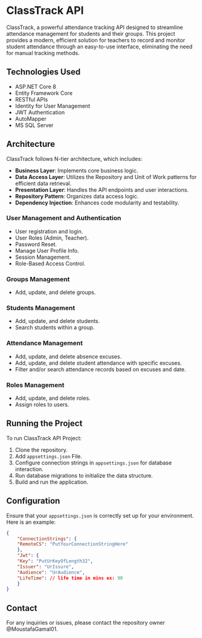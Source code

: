 # ClassTrack API
ClassTrack, a powerful attendance tracking API designed to streamline attendance management for students and their groups. This project provides a modern, efficient solution for teachers to record and monitor student attendance through an easy-to-use interface, eliminating the need for manual tracking methods.

## Technologies Used
* ASP.NET Core 8
* Entity Framework Core
* RESTful APIs
* Identity for User Management
* JWT Authentication
* AutoMapper
* MS SQL Server

## Architecture
ClassTrack follows N-tier architecture, which includes:

* **Business Layer**: Implements core business logic.
* **Data Access Layer**: Utilizes the Repository and Unit of Work patterns for efficient data retrieval.
* **Presentation Layer**: Handles the API endpoints and user interactions.
* **Repository Pattern**: Organizes data access logic.
* **Dependency Injection**: Enhances code modularity and testability.

### User Management and Authentication
* User registration and login.
* User Roles (Admin, Teacher).
* Password Reset.
* Manage User Profile Info.
* Session Management.
* Role-Based Access Control.

### Groups Management
* Add, update, and delete groups.

### Students Management
* Add, update, and delete students.
* Search students within a group. 

### Attendance Management
* Add, update, and delete absence excuses.
* Add, update, and delete student attendance with specific excuses.
* Filter and/or search attendance records based on excuses and date. 

### Roles Management
* Add, update, and delete roles.
* Assign roles to users.

## Running the Project
To run ClassTrack API Project:

1. Clone the repository.
2. Add `appsettings.json` File.
3. Configure connection strings in `appsettings.json` for database interaction.
5. Run database migrations to initialize the data structure.
6. Build and run the application.

## Configuration
Ensure that your `appsettings.json` is correctly set up for your environment. Here is an example:

```json
{
    "ConnectionStrings": {
    "RemoteCS": "PutYourConnectionStringHere"
    },
    "Jwt": {
    "Key": "PutUrKeyOfLength32",
    "Issuer": "UrIssure",
    "Audience": "UrAudience",
    "LifeTime": // life time in mins ex: 90
    }
}
```

## Contact
For any inquiries or issues, please contact the repository owner @MoustafaGamal01.
